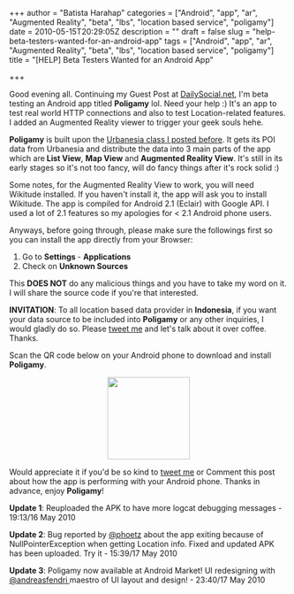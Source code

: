 +++
author = "Batista Harahap"
categories = ["Android", "app", "ar", "Augmented Reality", "beta", "lbs", "location based service", "poligamy"]
date = 2010-05-15T20:29:05Z
description = ""
draft = false
slug = "help-beta-testers-wanted-for-an-android-app"
tags = ["Android", "app", "ar", "Augmented Reality", "beta", "lbs", "location based service", "poligamy"]
title = "[HELP] Beta Testers Wanted for an Android App"

+++


Good evening all. Continuing my Guest Post at <a href="http://dailysocial.net/2010/05/14/poligami-ala-augmented-reality/" target="_blank">DailySocial.net</a>, I'm beta testing an Android app titled <strong>Poligamy</strong> lol. Need your help :) It's an app to test real world HTTP connections and also to test Location-related features. I added an Augmented Reality viewer to trigger your geek souls hehe.

<strong>Poligamy</strong> is built upon the <a href="http://www.bango29.com/go/blog/2010/urbanesia-api-android-class" target="_blank">Urbanesia class I posted before</a>. It gets its POI data from Urbanesia and distribute the data into 3 main parts of the app which are<strong> List View</strong>, <strong>Map View</strong> and <strong>Augmented Reality View</strong>. It's still in its early stages so it's not too fancy, will do fancy things after it's rock solid :)

Some notes, for the Augmented Reality View to work, you will need Wikitude installed. If you haven't install it, the app will ask you to install Wikitude. The app is compiled for Android 2.1 (Eclair) with Google API. I used a lot of 2.1 features so my apologies for &lt; 2.1 Android phone users.

Anyways, before going through, please make sure the followings first so you can install the app directly from your Browser:
<ol>
	<li>Go to <strong>Settings </strong>- <strong>Applications</strong></li>
	<li>Check on <strong>Unknown Sources</strong></li>
</ol>
This <strong>DOES NOT</strong> do any malicious things and you have to take my word on it. I will share the source code if you're that interested.

<strong>INVITATION</strong>: To all location based data provider in <strong>Indonesia</strong>, if you want your data source to be included into <strong>Poligamy</strong> or any other inquiries, I would gladly do so. Please <a href="http://twitter.com/tista" target="_blank">tweet me</a> and let's talk about it over coffee. Thanks.

Scan the QR code below on your Android phone to download and install <strong>Poligamy</strong>.
<p style="text-align: center;"><a href="http://www.bango29.com/go/wp-content/uploads/2010/05/Poligamy-qr1.png"><img class="aligncenter size-full wp-image-366" title="Poligamy-qr" src="http://www.bango29.com/go/wp-content/uploads/2010/05/Poligamy-qr1.png" alt="" width="149" height="149" /></a></p>
<p style="text-align: left;">Would appreciate it if you'd be so kind to <a href="http://twitter.com/tista" target="_blank">tweet me</a> or Comment this post about how the app is performing with your Android phone. Thanks in advance, enjoy <strong>Poligamy</strong>!</p>
<p style="text-align: left;"><strong>Update 1</strong>: Reuploaded the APK to have more logcat debugging messages - 19:13/16 May 2010</p>
<p style="text-align: left;"><strong>Update 2</strong>: Bug reported by <a href="http://twitter.com/phoetz" target="_blank">@phoetz</a> about the app exiting because of NullPointerException when getting Location info. Fixed and updated APK has been uploaded. Try it - 15:39/17 May 2010</p>
<p style="text-align: left;"><strong>Update 3</strong>: Poligamy now available at Android Market! UI redesigning with <a href="http://twitter.com/andreasfendri" target="_blank">@andreasfendri </a>maestro of UI layout and design! - 23:40/17 May 2010</p>